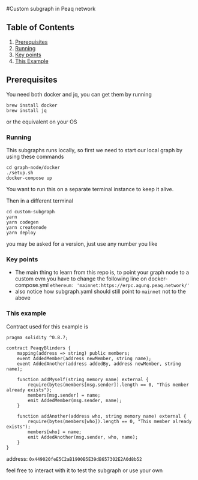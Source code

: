 #Custom subgraph in Peaq network

## Table of Contents
1. [Prerequisites](#prerequisites)
2. [Running](#running)
3. [Key points](#key-points)
4. [This Example](#this-example)


## Prerequisites 
You need both docker and jq, you can get them by running
```
brew install docker
brew install jq
```
or the equivalent on your OS

### Running

This subgraphs runs locally, so first we need to start our local graph by using these commands
```
cd graph-node/docker
./setup.sh
docker-compose up
```
You want to run this on a separate terminal instance to keep it alive.

Then in a different terminal 
```
cd custom-subgraph
yarn
yarn codegen
yarn createnode
yarn deploy
```
you may be asked for a version, just use any number you like

### Key points

* The main thing to learn from this repo is, to point your graph node to a custom evm you have to change the following line on docker-compose.yml
  `ethereum: 'mainnet:https://erpc.agung.peaq.network/'`
* also notice how subgraph.yaml should still point to `mainnet` not to the above


### This example 
Contract used for this example is 
```
pragma solidity ^0.8.7; 

contract PeaqyBlinders {
    mapping(address => string) public members;
    event AddedMember(address newMember, string name);
    event AddedAnother(address addedBy, address newMember, string name);

    function addMyself(string memory name) external {
        require(bytes(members[msg.sender]).length == 0, "This member already exists");
        members[msg.sender] = name;
        emit AddedMember(msg.sender, name);
    }

    function addAnother(address who, string memory name) external {
        require(bytes(members[who]).length == 0, "This member already exists");
        members[who] = name;
        emit AddedAnother(msg.sender, who, name);
    }
}
```

address: `0x449020feE5C2aB1900B5E39dB657302E2A0d8b52`

feel free to interact with it to test the subgraph or use your own
